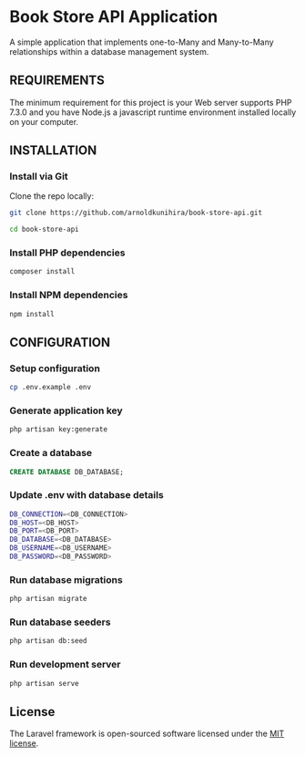 # Book Store API Application

A simple application that implements one-to-Many and Many-to-Many relationships within a database management system.

REQUIREMENTS
------------

The minimum requirement for this project is your Web server supports PHP 7.3.0 and you have 
Node.js a javascript runtime environment installed locally on your computer. 

INSTALLATION
------------

### Install via Git

Clone the repo locally:

```sh
git clone https://github.com/arnoldkunihira/book-store-api.git

cd book-store-api

```

### Install PHP dependencies

```sh
composer install
```

### Install NPM dependencies

```sh
npm install
```

CONFIGURATION
------------

### Setup configuration

```sh
cp .env.example .env
```

### Generate application key

```sh
php artisan key:generate
```

### Create a database

```sql
CREATE DATABASE DB_DATABASE;
```

### Update .env with database details

```sh
DB_CONNECTION=<DB_CONNECTION>
DB_HOST=<DB_HOST>
DB_PORT=<DB_PORT>
DB_DATABASE=<DB_DATABASE>
DB_USERNAME=<DB_USERNAME>
DB_PASSWORD=<DB_PASSWORD>
```

### Run database migrations

```sh
php artisan migrate
```

### Run database seeders

```sh
php artisan db:seed
```

### Run development server

```sh
php artisan serve
```

## License

The Laravel framework is open-sourced software licensed under the [MIT license](https://opensource.org/licenses/MIT).
